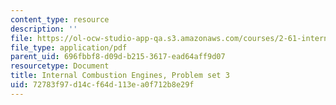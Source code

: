 ```yaml
---
content_type: resource
description: ''
file: https://ol-ocw-studio-app-qa.s3.amazonaws.com/courses/2-61-internal-combustion-engines-spring-2017/72783f97d14cf64d113ea0f712b8e29f_MIT2_61S17_ps3.pdf
file_type: application/pdf
parent_uid: 696fbbf8-d09d-b215-3617-ead64aff9d07
resourcetype: Document
title: Internal Combustion Engines, Problem set 3
uid: 72783f97-d14c-f64d-113e-a0f712b8e29f
---
```

